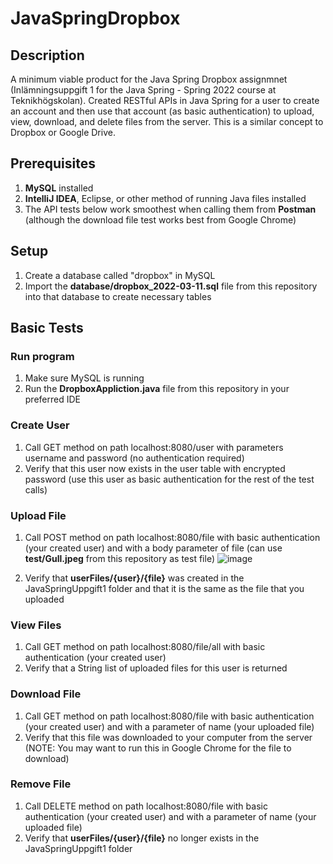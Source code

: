 # JavaSpringDropbox

## Description
A minimum viable product for the Java Spring Dropbox assignmnet (Inlämningsuppgift 1 for the Java Spring - Spring 2022 course at Teknikhögskolan). Created RESTful APIs in Java Spring for a user to create an account and then use that account (as basic authentication) to upload, view, download, and delete files from the server. This is a similar concept to Dropbox or Google Drive.

## Prerequisites
1. **MySQL** installed
2. **IntelliJ IDEA**, Eclipse, or other method of running Java files installed
3. The API tests below work smoothest when calling them from **Postman** (although the download file test works best from Google Chrome)

## Setup
1. Create a database called "dropbox" in MySQL
2. Import the **database/dropbox_2022-03-11.sql** file from this repository into that database to create necessary tables

## Basic Tests
### Run program
1. Make sure MySQL is running
2. Run the **DropboxAppliction.java** file from this repository in your preferred IDE

### Create User
1. Call GET method on path localhost:8080/user with parameters username and password (no authentication required)
2. Verify that this user now exists in the user table with encrypted password (use this user as basic authentication for the rest of the test calls)

### Upload File
1. Call POST method on path localhost:8080/file with basic authentication (your created user) and with a body parameter of file (can use **test/Gull.jpeg** from this repository as test file)
![image](https://user-images.githubusercontent.com/21995128/159166183-6270a353-6df9-4117-a8f0-4deac1e92703.png)

2. Verify that **userFiles/{user}/{file}** was created in the JavaSpringUppgift1 folder and that it is the same as the file that you uploaded

### View Files
1. Call GET method on path localhost:8080/file/all with basic authentication (your created user)
2. Verify that a String list of uploaded files for this user is returned

### Download File
1. Call GET method on path localhost:8080/file with basic authentication (your created user) and with a parameter of name (your uploaded file)
2. Verify that this file was downloaded to your computer from the server (NOTE: You may want to run this in Google Chrome for the file to download)

### Remove File
1. Call DELETE method on path localhost:8080/file with basic authentication (your created user) and with a parameter of name (your uploaded file)
2. Verify that **userFiles/{user}/{file}** no longer exists in the JavaSpringUppgift1 folder
